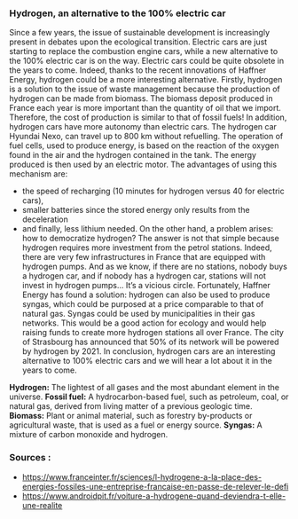 ### Hydrogen, an alternative to the 100% electric car

Since a few years, the issue of sustainable development is increasingly present in debates upon the ecological transition. Electric cars are just starting to replace the combustion engine cars, while a new alternative to the 100% electric car is on the way. Electric cars could be quite obsolete in the years to come. Indeed, thanks to the recent innovations of Haffner Energy, hydrogen could be a more interesting alternative. 
Firstly, hydrogen is a solution to the issue of waste management because the production of hydrogen can be made from biomass. The biomass deposit produced in France each year is more important than the quantity of oil that we import. Therefore, the cost of production is similar to that of fossil fuels!
In addition, hydrogen cars have more autonomy than electric cars. The hydrogen car Hyundai Nexo, can travel up to 800 km without refuelling. The operation of fuel cells, used to produce energy, is based on the reaction of the oxygen found in the air and the hydrogen contained in the tank. The energy produced is then used by an electric motor. The advantages of using this mechanism are:     
- the speed of recharging (10 minutes for hydrogen versus 40 for electric cars),
- smaller batteries since the stored energy only results from the deceleration
- and finally, less lithium needed.
  On the other hand, a problem arises: how to democratize hydrogen? 
  The answer is not that simple because hydrogen requires more investment from the petrol stations. Indeed, there are very few infrastructures in France that are equipped with hydrogen pumps. And as we know, if there are no stations, nobody buys a hydrogen car, and if nobody has a hydrogen car, stations will not invest in hydrogen pumps... It’s a vicious circle. Fortunately, Haffner Energy has found a solution: hydrogen can also be used to produce syngas, which could be purposed at a price comparable to that of natural gas. Syngas could be used by municipalities in their gas networks. This would be a good action for ecology and would help raising funds to create more hydrogen stations all over France. The city of Strasbourg has announced that 50% of its network will be powered by hydrogen by 2021. 
  In conclusion, hydrogen cars are an interesting alternative to 100% electric cars and we will hear a lot about it in the years to come.

**Hydrogen:** The lightest of all gases and the most abundant element in the universe.
**Fossil fuel:** A hydrocarbon-based fuel, such as petroleum, coal, or natural gas, derived from living matter of a previous geologic time.
**Biomass:** Plant or animal material, such as forestry by-products or agricultural waste, that is used as a fuel or energy source.
**Syngas:** A mixture of carbon monoxide and hydrogen. 

### Sources :
* https://www.franceinter.fr/sciences/l-hydrogene-a-la-place-des-energies-fossiles-une-entreprise-francaise-en-passe-de-relever-le-defi
* https://www.androidpit.fr/voiture-a-hydrogene-quand-deviendra-t-elle-une-realite
